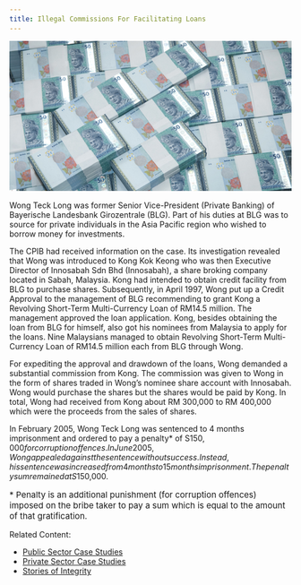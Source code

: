 ```yaml
---
title: Illegal Commissions For Facilitating Loans
---
```


<img src="/images/case/case_pte_illegal-comm1.jpg" alt="Illegal Commissions For Facilitating Loans">

Wong Teck Long was former Senior Vice-President (Private Banking) of Bayerische Landesbank Girozentrale (BLG). Part of his duties at BLG was to source for private individuals in the Asia Pacific region who wished to borrow money for investments.

The CPIB had received information on the case. Its investigation revealed that Wong was introduced to Kong Kok Keong who was then Executive Director of Innosabah Sdn Bhd (Innosabah), a share broking company located in Sabah, Malaysia. Kong had intended to obtain credit facility from BLG to purchase shares. Subsequently, in April 1997, Wong put up a Credit Approval to the management of BLG recommending to grant Kong a Revolving Short-Term Multi-Currency Loan of RM14.5 million. The management approved the loan application. Kong, besides obtaining the loan from BLG for himself, also got his nominees from Malaysia to apply for the loans. Nine Malaysians managed to obtain Revolving Short-Term Multi-Currency Loan of RM14.5 million each from BLG through Wong.

For expediting the approval and drawdown of the loans, Wong demanded a substantial commission from Kong. The commission was given to Wong in the form of shares traded in Wong’s nominee share account with Innosabah. Wong would purchase the shares but the shares would be paid by Kong. In total, Wong had received from Kong about RM 300,000 to RM 400,000 which were the proceeds from the sales of shares.

In February 2005, Wong Teck Long was sentenced to 4 months imprisonment and ordered to pay a penalty* of S$150,000 for corruption offences. In June 2005, Wong appealed against the sentence without success. Instead, his sentence was increased from 4 months to 15 months imprisonment. The penalty sum remained at S$150,000.

<p style="font-size:15px">* Penalty is an additional punishment (for corruption offences) imposed on the bribe taker to pay a sum which is equal to the amount of that gratification.</p>


Related Content:

* [Public Sector Case Studies](/about-corruption/case-studies/public-sector/)
* [Private Sector Case Studies](/about-corruption/case-studies/private-sector/)
* [Stories of Integrity](/about-corruption/case-studies/stories-of-integrity/)
